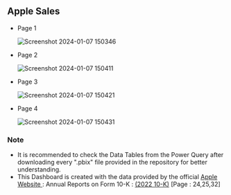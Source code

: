## Apple Sales
- Page 1
  
  ![Screenshot 2024-01-07 150346](https://github.com/SumitBana/DashBoard_PowerBi/assets/142825429/27d69669-15f7-42c0-a5b1-23a3dc424740)

- Page 2

  ![Screenshot 2024-01-07 150411](https://github.com/SumitBana/DashBoard_PowerBi/assets/142825429/d070c684-3774-4458-8711-9e5c544ce51e)
  
- Page 3

  ![Screenshot 2024-01-07 150421](https://github.com/SumitBana/DashBoard_PowerBi/assets/142825429/c873cc2f-acc6-44f3-bd4b-b2a7fa8ded20)

- Page 4
  
  ![Screenshot 2024-01-07 150431](https://github.com/SumitBana/DashBoard_PowerBi/assets/142825429/605863d0-d479-46e8-9188-22fc4f336afa)

### Note
- It is recommended to check the Data Tables from the Power Query after downloading every ".pbix" file provided in the repository for better understanding.
- This Dashboard is created with the data provided by the official <a href = "https://investor.apple.com/investor-relations/default.aspx">Apple Website </a> : Annual Reports on Form 10-K :  <a href = "https://s2.q4cdn.com/470004039/files/doc_financials/2022/q4/_10-K-2022-(As-Filed).pdf">(2022 10-K)</a> [Page : 24,25,32]
